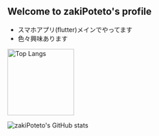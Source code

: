 ## Welcome to zakiPoteto's profile
- スマホアプリ(flutter)メインでやってます
- 色々興味あります

<img
  alt="Top Langs"
  height="150px"
  src="https://vercel-three-ashen.vercel.app/api/top-langs?username=zakiPoteto&layout=compact&langs_count=8&count_private=true&include_forks=true&theme=tokyonight&hide=Shell&cache_seconds=86400&v=2"
/>

<img
  alt="zakiPoteto's GitHub stats"
  src="https://github-readme-stats.vercel.app/api?username=zakiPoteto&show_icons=true&count_private=true&theme=tokyonight&hide_border=true&cache_seconds=1800"
/>

